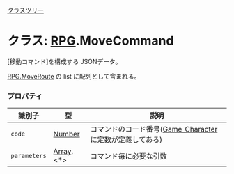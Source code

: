 [クラスツリー](index.md)

# クラス: [RPG](RPG.md).MoveCommand
[移動コマンド]を構成する JSONデータ。

[RPG.MoveRoute](RPG.MoveRoute.md) の list に配列として含まれる。


### プロパティ

| 識別子 | 型 | 説明 |
| --- | --- | --- |
| `code` | [Number](Number.md) | コマンドのコード番号([Game_Character](Game_Character.md) に定数が定義してある) |
| `parameters` | [Array](Array.md).&lt;*&gt; | コマンド毎に必要な引数 |


